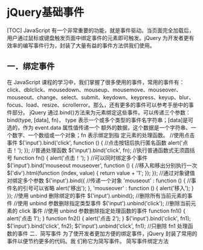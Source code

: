# jQuery基础事件
[TOC]
JavaScript 有一个非常重要的功能，就是事件驱动。当页面完全加载后，用户通过鼠标或键盘触发页面中绑定事件的元素即可触发。jQuery 为开发者更有效率的编写事件行为，封装了大量有益的事件方法供我们使用。
## 一．绑定事件
在 JavaScript 课程的学习中，我们掌握了很多使用的事件，常用的事件有：click、dblclick、mousedown、mouseup、mousemove、mouseover、mouseout、change、select、submit、keydown、keypress、keyup、blur、focus、load、resize、scrollerror。那么，还有更多的事件可以参考手册中的事件部分。
jQuery 通过.bind()方法来为元素绑定这些事件。可以传递三个参数：bind(type, [data], fn)，
type 表示一个或多个类型的事件名字符串；[data]是可选的，作为 event.data 属性值传递一个
额外的数据，这个数据是一个字符串、一个数字、一个数组或一个对象；fn 表示绑定到指
定元素的处理函数。
//使用点击事件
$('input').bind('click', function () { //点击按钮后执行匿名函数
alert('点击！');
});
//普通处理函数
$('input').bind('click', fn); //执行普通函数式无须圆括号
function fn() {
alert('点击！');
}
//可以同时绑定多个事件
$('input').bind('mouseout mouseover', function () { //移入和移出分别执行一次
$('div').html(function (index, value) {
return value + '1';
});
});
//通过对象键值对绑定多个参数
$('input').bind({ //传递一个对象
'mouseout' : function () { //事件名的引号可以省略
alert('移出');
},
'mouseover' : function () {
alert('移入');
}
});
//使用 unbind 删除绑定的事件
$('input').unbind(); //删除所有当前元素的事件
//使用 unbind 参数删除指定类型事件
$('input').unbind('click'); //删除当前元素的 click 事件
//使用 unbind 参数删除指定处理函数的事件
function fn1() {
alert('点击 1');
}
function fn2() {
alert('点击 2');
}
$('input').bind('click', fn1);
$('input').bind('click', fn2);
$('input').unbind('click', fn1); //只删除 fn1 处理函数的事件
二．简写事件
为了使开发者更加方便的绑定事件，jQuery 封装了常用的事件以便节约更多的代码。我
们称它为简写事件。
简写事件绑定方法